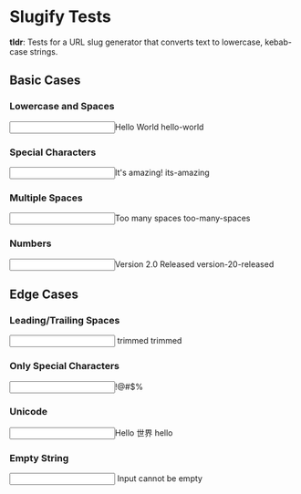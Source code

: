 # Slugify Tests

**tldr**: Tests for a URL slug generator that converts text to lowercase, kebab-case strings.

## Basic Cases

### Lowercase and Spaces
<input>Hello World</input>
<output>hello-world</output>

### Special Characters
<input>It's amazing!</input>
<output>its-amazing</output>

### Multiple Spaces
<input>Too    many     spaces</input>
<output>too-many-spaces</output>

### Numbers
<input>Version 2.0 Released</input>
<output>version-20-released</output>

## Edge Cases

### Leading/Trailing Spaces
<input>  trimmed  </input>
<output>trimmed</output>

### Only Special Characters
<input>!@#$%</input>
<output></output>

### Unicode
<input>Hello 世界</input>
<output>hello</output>

### Empty String
<input></input>
<error>Input cannot be empty</error>